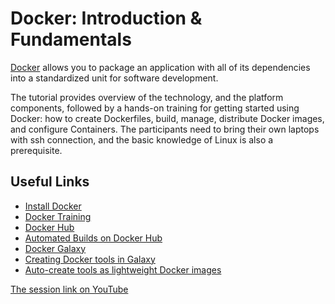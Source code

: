 # Docker: Introduction & Fundamentals

[Docker](docker.com) allows you to package an application with all of its dependencies into a standardized unit for software development.

The tutorial provides overview of the technology, and the platform components, followed by a hands-on training for getting started using Docker: how to create Dockerfiles, build, manage, distribute Docker images, and configure Containers. The participants need to bring their own laptops with ssh connection, and the basic knowledge of Linux is also a prerequisite.

Useful Links
-------------
* [Install Docker](https://docs.docker.com/engine/installation/)
* [Docker Training](https://training.docker.com/)
* [Docker Hub](https://hub.docker.com/)
* [Automated Builds on Docker Hub](https://docs.docker.com/docker-hub/builds/)
* [Docker Galaxy](https://github.com/bgruening/docker-galaxy-stable)
* [Creating Docker tools in Galaxy](https://wiki.galaxyproject.org/Admin/Tools/Docker)
* [Auto-create tools as lightweight Docker images](https://github.com/mulled/mulled)

[The session link on YouTube](https://www.youtube.com/watch?v=HecOPnp3qMQ&index=16&list=PLD5XtevzF3yHDQZkvO_1kIYd7ZPlmY8j4&t=4325s)

